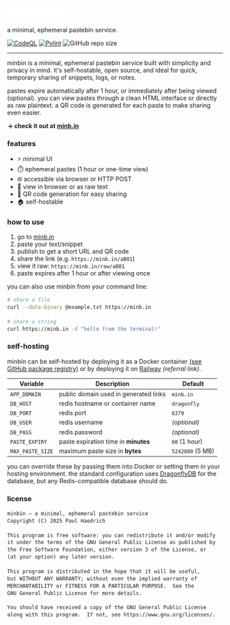 <picture>
  <source media="(prefers-color-scheme: dark)" srcset="https://raw.githubusercontent.com/berrysauce/minbin/refs/heads/main/templates/assets/img/logo-dark.webp">
  <source media="(prefers-color-scheme: light)" srcset="https://raw.githubusercontent.com/berrysauce/minbin/refs/heads/main/templates/assets/img/logo.webp">
  <img alt="minbin" src="https://raw.githubusercontent.com/berrysauce/minbin/refs/heads/main/templates/assets/img/logo-dark.webp" style="width: 150px; height: auto;"
>
</picture>
<br>

a minimal, ephemeral pastebin service.

[![CodeQL](https://github.com/berrysauce/minbin/actions/workflows/github-code-scanning/codeql/badge.svg)](https://github.com/berrysauce/minbin/actions/workflows/github-code-scanning/codeql)
[![Pylint](https://github.com/berrysauce/minbin/actions/workflows/pylint.yml/badge.svg)](https://github.com/berrysauce/minbin/actions/workflows/pylint.yml)
![GitHub repo size](https://img.shields.io/github/repo-size/berrysauce/minbin)

---

minbin is a minimal, ephemeral pastebin service built with simplicity and privacy in mind. it's self-hostable, open source, and ideal for quick, temporary sharing of snippets, logs, or notes.

pastes expire automatically after 1 hour, or immediately after being viewed (optional). you can view pastes through a clean HTML interface or directly as raw plaintext. a QR code is generated for each paste to make sharing even easier.

**→ check it out at [minb.in](https://minb.in/)**

### features

- ⚡ minimal UI
- ⏱️ ephemeral pastes (1 hour or one-time view)
- 🌐 accessible via browser or HTTP POST
- 👀 view in browser or as raw text
- 📱 QR code generation for easy sharing
- 🏠 self-hostable

### how to use

1. go to [minb.in](https://minb.in/)
2. paste your text/snippet
3. publish to get a short URL and QR code
4. share the link (e.g. `https://minb.in/aB01`)
5. view it raw: `https://minb.in/raw/aB01`
6. paste expires after 1 hour or after viewing once

you can also use minbin from your command line:

```bash
# share a file
curl --data-binary @example.txt https://minb.in

# share a string
curl https://minb.in -d "hello from the terminal!"
```

### self-hosting

minbin can be self-hosted by deploying it as a Docker container [(see GitHub package registry)](https://github.com/berrysauce/minbin/pkgs/container/minbin) or by deploying it on [Railway](https://railway.com?referralCode=xKqS3I) *(referral link)*.

| Variable         | Description                           | Default            |
| ---------------- | ------------------------------------- | ------------------ |
| `APP_DOMAIN`     | public domain used in generated links | `minb.in`          |
| `DB_HOST`        | redis hostname or container name      | `dragonfly`        |
| `DB_PORT`        | redis port                            | `6379`             |
| `DB_USER`        | redis username                        | *(optional)*       |
| `DB_PASS`        | redis password                        | *(optional)*       |
| `PASTE_EXPIRY`   | paste expiration time in **minutes**  | `60` (1 hour)      |
| `MAX_PASTE_SIZE` | maximum paste size in **bytes**       | `5242880` (5 MB)   |

you can override these by passing them into Docker or setting them in your hosting environment. the standard configuration uses [DragonflyDB](https://www.dragonflydb.io/docs/getting-started) for the database, but any Redis-compatible database should do. 

### license

```txt
minbin – a minimal, ephemeral pastebin service
Copyright (C) 2025 Paul Haedrich

This program is free software: you can redistribute it and/or modify
it under the terms of the GNU General Public License as published by
the Free Software Foundation, either version 3 of the License, or
(at your option) any later version.

This program is distributed in the hope that it will be useful,
but WITHOUT ANY WARRANTY; without even the implied warranty of
MERCHANTABILITY or FITNESS FOR A PARTICULAR PURPOSE.  See the
GNU General Public License for more details.

You should have received a copy of the GNU General Public License
along with this program.  If not, see https://www.gnu.org/licenses/.
```
